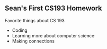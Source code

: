 ## Sean's First CS193 Homework
Favorite things about CS 193
- Coding
- Learning more about computer science
- Making connections
